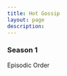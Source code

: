 ```yaml
---
title: Hot Gossip
layout: page
description:
---
```


<h3>Season 1</h3>
Episodic Order
<div class="video-grid" id="video-grid" data-playlist-id="PL5irix3qFbXPwDoVJStkEOuIXpqhudDFs"></div>

<script src="show-scripts.js"></script>